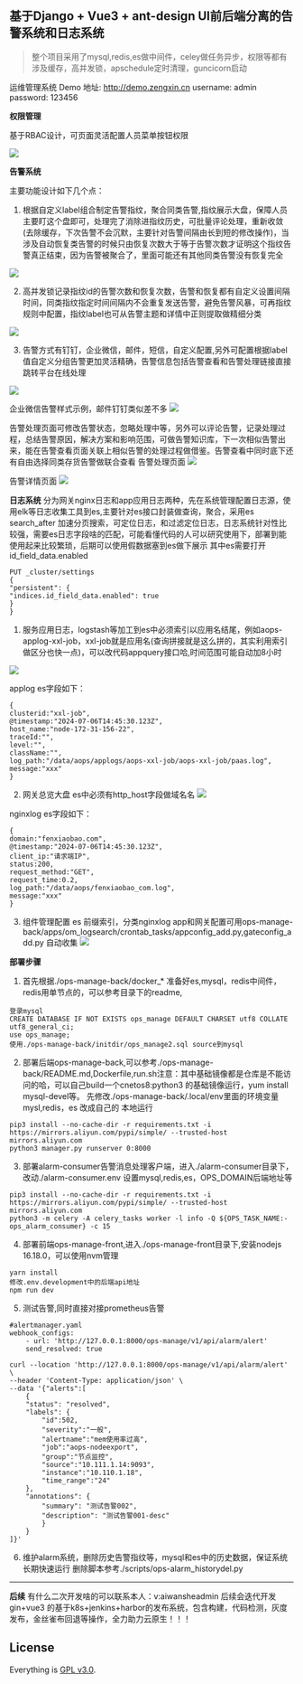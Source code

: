 
## 基于Django + Vue3 + ant-design UI前后端分离的告警系统和日志系统
> 整个项目采用了mysql,redis,es做中间件，celey做任务异步，权限等都有涉及缓存，高并发锁，apschedule定时清理，guncicorn启动

运维管理系统 Demo 地址: http://demo.zengxin.cn
username: admin
password: 123456

**权限管理**

基于RBAC设计，可页面灵活配置人员菜单按钮权限

![](./screenshots/rbac.png)

**告警系统**

主要功能设计如下几个点：
1. 根据自定义label组合制定告警指纹，聚合同类告警,指纹展示大盘，保障人员主要盯这个盘即可，处理完了消除进指纹历史，可批量评论处理，重新收敛(去除缓存，下次告警不会沉默，主要针对告警间隔由长到短的修改操作)，当涉及自动恢复类告警的时候只由恢复次数大于等于告警次数才证明这个指纹告警真正结束，因为告警被聚合了，里面可能还有其他同类告警没有恢复完全

![](./screenshots/zhiwendapan.png)

2. 高并发锁记录指纹id的告警次数和恢复次数，告警和恢复都有自定义设置间隔时间，同类指纹指定时间间隔内不会重复发送告警，避免告警风暴，可再指纹规则中配置，指纹label也可从告警主题和详情中正则提取做精细分类

![](./screenshots/zhiwenguize.png)

3. 告警方式有钉钉，企业微信，邮件，短信，自定义配置,另外可配置根据label值自定义分组告警更加灵活精确，告警信息包括告警查看和告警处理链接直接跳转平台在线处理

![](./screenshots/alarm_type.png)

企业微信告警样式示例，邮件钉钉类似差不多
![](./screenshots/alarm_msg.png)

告警处理页面可修改告警状态，忽略处理中等，另外可以评论告警，记录处理过程，总结告警原因，解决方案和影响范围，可做告警知识库，下一次相似告警出来，能在告警查看页面关联上相似告警的处理过程做借鉴。告警查看中同时底下还有自由选择同类存货告警做联合查看
告警处理页面
![](./screenshots/alarm_deploy.png)

告警详情页面
![](./screenshots/alarm_detail.png)


**日志系统**
分为网关nginx日志和app应用日志两种，先在系统管理配置日志源，使用elk等日志收集工具到es,主要针对es接口封装做查询，聚合，采用es search_after 加速分页搜索，可定位日志，和过滤定位日志，日志系统针对性比较强，需要es日志字段啥的匹配，可能看懂代码的人可以研究使用下，部署到能使用起来比较繁琐，后期可以使用假数据塞到es做下展示
其中es需要打开id_field_data.enabled
```
PUT _cluster/settings
{
"persistent": {
"indices.id_field_data.enabled": true
}
}
```
1. 服务应用日志，logstash等加工到es中必须索引以应用名结尾，例如aops-applog-xxl-job，xxl-job就是应用名(查询拼接就是这么拼的，其实利用索引做区分也快一点)，可以改代码appquery接口哈,时间范围可能自动加8小时

![](./screenshots/applog.png)

applog es字段如下：
```
{
clusterid:"xxl-job",
@timestamp:"2024-07-06T14:45:30.123Z",
host_name:"node-172-31-156-22",
traceId:"",
level:"",
className:"",
log_path:"/data/aops/applogs/aops-xxl-job/aops-xxl-job/paas.log",
message:"xxx"
}
```

2. 网关总览大盘 es中必须有http_host字段做域名名
![](./screenshots/gateall.png)


nginxlog es字段如下：
```
{
domain:"fenxiaobao.com",
@timestamp:"2024-07-06T14:45:30.123Z",
client_ip:"请求端IP",
status:200,
request_method:"GET",
request_time:0.2,
log_path:"/data/aops/fenxiaobao_com.log",
message:"xxx"
}
```

3. 组件管理配置 es 前缀索引，分类nginxlog app和网关配置可用ops-manage-back/apps/om_logsearch/crontab_tasks/appconfig_add.py,gateconfig_add.py 自动收集
![](./screenshots/gate_compo.png)

**部署步骤**
1. 首先根据./ops-manage-back/docker_* 准备好es,mysql，redis中间件，redis用单节点的，可以参考目录下的readme,
```
登录mysql
CREATE DATABASE IF NOT EXISTS ops_manage DEFAULT CHARSET utf8 COLLATE utf8_general_ci;
use ops_manage;
使用./ops-manage-back/initdir/ops_manage2.sql source到mysql

```
2. 部署后端ops-manage-back,可以参考./ops-manage-back/README.md,Dockerfile,run.sh注意：其中基础镜像都是仓库是不能访问的哈，可以自己build一个cnetos8:python3 的基础镜像运行，yum install mysql-devel等。
先修改./ops-manage-back/.local/env里面的环境变量 mysl,redis，es 改成自己的
本地运行
```
pip3 install --no-cache-dir -r requirements.txt -i https://mirrors.aliyun.com/pypi/simple/ --trusted-host mirrors.aliyun.com
python3 manager.py runserver 0:8000
```

3. 部署alarm-consumer告警消息处理客户端，进入./alarm-consumer目录下，改动./alarm-consumer.env 设置mysql,redis,es，OPS_DOMAIN后端地址等
```
pip3 install --no-cache-dir -r requirements.txt -i https://mirrors.aliyun.com/pypi/simple/ --trusted-host mirrors.aliyun.com
python3 -m celery -A celery_tasks worker -l info -Q ${OPS_TASK_NAME:-ops_alarm_consumer} -c 15
```

4. 部署前端ops-manage-front,进入./ops-manage-front目录下,安装nodejs 16.18.0，可以使用nvm管理
```
yarn install
修改.env.development中的后端api地址
npm run dev
```

5. 测试告警,同时直接对接prometheus告警
```
#alertmanager.yaml
webhook_configs:
    - url: 'http://127.0.0.1:8000/ops-manage/v1/api/alarm/alert'
    send_resolved: true
```
```
curl --location 'http://127.0.0.1:8000/ops-manage/v1/api/alarm/alert' \
--header 'Content-Type: application/json' \
--data '{"alerts":[
    {
    "status": "resolved",
    "labels": {
        "id":502,
        "severity":"一般",
        "alertname":"mem使用率过高",
        "job":"aops-nodeexport",
        "group":"节点监控",
        "source":"10.111.1.14:9093",
        "instance":"10.110.1.18",
        "time_range":"24"
    },
    "annotations": {
        "summary": "测试告警002",
        "description": "测试告警001-desc"
        }
    }
]}'
```

6. 维护alarm系统，删除历史告警指纹等，mysql和es中的历史数据，保证系统长期快速运行
删除脚本参考./scripts/ops-alarm_historydel.py

****


**后续**
有什么二次开发啥的可以联系本人：v:aiwansheadmin
后续会迭代开发gin+vue3 的基于k8s+jenkins+harbor的发布系统，包含构建，代码检测，灰度发布，金丝雀布回退等操作，全力助力云原生！！！

## License
Everything is [GPL v3.0](https://www.gnu.org/licenses/gpl-3.0.html).